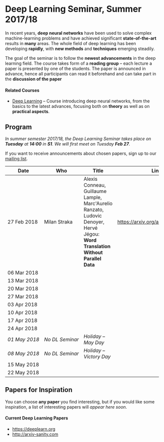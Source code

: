 # Deep Learning Seminar, Summer 2017/18

In recent years, **deep neural networks** have been used to solve complex machine-learning problems and have achieved significant **state-of-the-art** results in **many** areas. The whole field of deep learning has been developing **rapidly**, with **new methods** and **techniques** emerging steadily.

The goal of the seminar is to follow the **newest advancements** in the deep learning field. The course takes form of a **reading group** – each lecture a paper is presented by one of the students. The paper is announced in advance, hence all participants can read it beforehand and can take part in the **discussion of the paper**

#### Related Courses

- [Deep Learning](//ufal.mff.cuni.cz/courses/npfl114) – Course introducing deep neural networks, from the basics to the latest advances, focusing both on **theory** as well as on **practical aspects**.

## Program

*In summer semester 2017/18, the Deep Learning Seminar takes place on **Tuesday** at **14:00** in **S1**. We will first meet on Tuesday **Feb 27**.*

If you want to receive announcements about chosen papers, sign up to our
[mailing list](https://groups.google.com/forum/#!forum/ufal-rg).

| Date        | Who                | Title  | Link
| ----        | ---                | -----  | ----
| 27 Feb 2018 | Milan Straka       | Alexis Conneau, Guillaume Lample, Marc'Aurelio Ranzato, Ludovic Denoyer, Hervé Jégou: **Word Translation Without Parallel Data** | https://arxiv.org/abs/1710.04087
| 06 Mar 2018 | &nbsp;             | &nbsp; | &nbsp;
| 13 Mar 2018 | &nbsp;             | &nbsp; | &nbsp;
| 20 Mar 2018 | &nbsp;             | &nbsp; | &nbsp;
| 27 Mar 2018 | &nbsp;             | &nbsp; | &nbsp;
| 03 Apr 2018 | &nbsp;             | &nbsp; | &nbsp;
| 10 Apr 2018 | &nbsp;             | &nbsp; | &nbsp;
| 17 Apr 2018 | &nbsp;             | &nbsp; | &nbsp;
| 24 Apr 2018 | &nbsp;             | &nbsp; | &nbsp;
|*01 May 2018*|*No DL Seminar*     |*Holiday – May Day*| &nbsp;
|*08 May 2018*|*No DL Seminar*     |*Holiday – Victory Day*| &nbsp;
| 15 May 2018 | &nbsp;             | &nbsp; | &nbsp;
| 22 May 2018 | &nbsp;             | &nbsp; | &nbsp;

## Papers for Inspiration

You can choose **any paper** you find interesting, but if you would like some inspiration, a list of interesting papers will *appear here soon*.

#### Current Deep Learning Papers
- https://deeplearn.org
- http://arxiv-sanity.com
